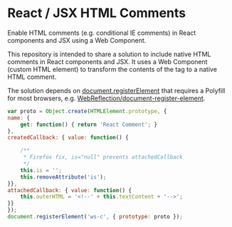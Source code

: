 # React / JSX HTML Comments
Enable HTML comments (e.g. conditional IE comments) in React components and JSX using a Web Component.

This repository is intended to share a solution to include native HTML comments in React components and JSX. It uses a Web Component (custom HTML element) to transform the contents of the tag to a native HTML comment.

The solution depends on [document.registerElement](https://developer.mozilla.org/en-US/docs/Web/API/Document/registerElement) that requires a Polyfill for most browsers, e.g. [WebReflection/document-register-element](https://github.com/WebReflection/document-register-element).

```javascript
var proto = Object.create(HTMLElement.prototype, {
name: {
    get: function() { return 'React Comment'; }
},
createdCallback: { value: function() {

    /**
     * Firefox fix, is="null" prevents attachedCallback
     */
    this.is = '';
    this.removeAttribute('is');
}},
attachedCallback: { value: function() {
    this.outerHTML = '<!--' + this.textContent + '-->';
}}
});
document.registerElement('ws-c', { prototype: proto });
```

